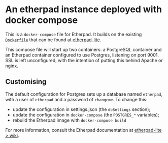 # An etherpad instance deployed with docker compose

This is a `docker-compose` file for Etherpad. It builds on the existing [`Dockerfile`](https://github.com/ether/etherpad-lite/blob/2.2.7/docker-compose.yml) that can be found at [etherpad-lite](https://github.com/ether/etherpad-lite).

This compose file will start up two containers: a PostgreSQL container and an Etherpad container configured to use Postgres, listening on port 9001. SSL is left unconfigured, with the intention of putting this behind Apache or nginx.

## Customising

The default configuration for Postgres sets up a database named `etherpad`, with a user of `etherpad` and a password of `changeme`. To change this:

* update the configuration in settings.json (the `dbSettings` section);
* update the configuration in `docker-compose` (the `POSTGRES_*` variables);
* rebuild the Etherpad image with `docker-compose build`

For more information, consult the Etherpad documentation at
[etherpad-lite > wiki](https://github.com/ether/etherpad-lite/wiki/).
